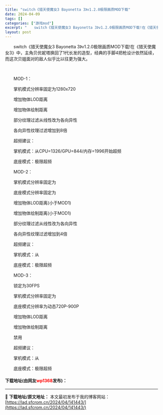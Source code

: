 ```yaml
---
title: "switch《猎天使魔女3 Bayonetta 3》v1.2.0极限画质MOD下载"
date: 2024-04-09
tags: []
categories: ["游戏mod"]
excerpt: "　　switch《猎天使魔女3 Bayonetta 3》v1.2.0极限画质MOD下载!在《猎天使魔女3》中，主角贝优妮塔换回了1代长发的造型，经典的手脚4把枪设计依然延续，而这次贝姐面对的敌人似乎比以往更为强大。 &nbsp; 　　MOD-1： 　　掌机模式分辨率固定为1280x720 　　增加物&hellip;"
layout: post
---
```


 <p>　　switch《猎天使魔女3 Bayonetta 3》v1.2.0极限画质MOD下载!在《猎天使魔女3》中，主角贝优妮塔换回了1代长发的造型，经典的手脚4把枪设计依然延续，而这次贝姐面对的敌人似乎比以往更为强大。</p> <p>&nbsp;</p> <p>　　MOD-1：</p> <p>　　掌机模式分辨率固定为1280x720</p> <p>　　增加物体LOD距离</p> <p>　　增加物体绘制距离</p> <p>　　部分纹理过滤从线性改为各向异性</p> <p>　　各向异性纹理过滤增加到8倍</p> <p>　　超频建议：</p> <p>　　掌机模式：从CPU=1326/GPU=844/内存=1996开始超频</p> <p>　　底座模式：极限超频</p> <p>　　MOD-2：</p> <p>　　掌机模式分辨率固定为</p> <p>　　底座模式分辨率固定为</p> <p>　　增加物体LOD距离(小于MOD1)</p> <p>　　增加物体绘制距离(小于MOD1)</p> <p>　　部分纹理过滤从线性改为各向异性</p> <p>　　各向异性纹理过滤增加到4倍</p> <p>　　超频建议：</p> <p>　　掌机模式：从</p> <p>　　底座模式：极限超频</p> <p>　　MOD-3：</p> <p>　　锁定为30FPS</p> <p>　　掌机模式分辨率固定为</p> <p>　　底座模式分辨率为动态720P-900P</p> <p>　　增加物体LOD距离</p> <p>　　增加物体绘制距离</p> <p>　　禁用</p> <p>　　超频建议：</p> <p>　　掌机模式：从</p> <p>　　底座模式：极限超频</p> <p><h4>下载地址(由网友<font color="red">wp1368</font>发布)：</h4></p> 

---
📖 **下载地址/原文地址：** 本文最初发布于我的博客网站：[https://lad.sfcrom.cn/2024/04/141443/](https://lad.sfcrom.cn/2024/04/141443/)
